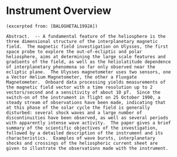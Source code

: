 
 
 
  Instrument Overview
  ===================
    (excerpted from: [BALOGHETAL1992A])
 
    Abstract.  -- A fundamental feature of the heliosphere is the
    three dimensional structure of the interplanetary magnetic
    field.  The magnetic field investigation on Ulysses, the first
    space probe to explore the out-of-ecliptic and polar
    heliosphere, aims at determining the large scale features and
    gradients of the field, as well as the heliolatitude dependence
    of interplanetary phenomena so far only observed near the
    ecliptic plane.  The Ulysses magnetometer uses two sensors, one
    a Vector Helium Magnetometer, the other a Fluxgate
    Magnetometer.  Onboard data processing yields measurements of
    the magnetic field vector with a time resolution up to 2
    vectors/second and a sensitivity of about 10 pT.  Since the
    switch-on of the instrument in flight on 25 October 1990, a
    steady stream of observations have been made, indicating that
    at this phase of the solar cycle the field is generally
    disturbed: several shock waves and a large number of
    discontinuities have been observed, as well as several periods
    with apparently intense wave activity.  The paper gives a brief
    summary of the scientific objectives of the investigation,
    followed by a detailed description of the instrument and its
    characteristics.  Examples of wave bursts, interplanetary
    shocks and crossings of the heliospheric current sheet are
    given to illustrate the observations made with the instrument.
 

        
